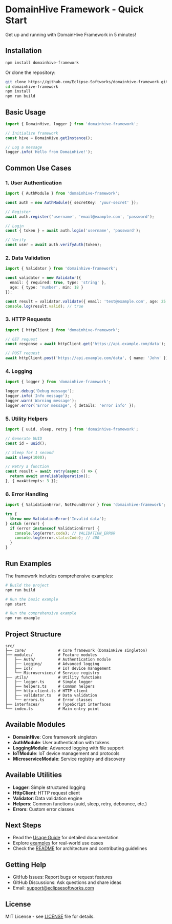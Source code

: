 # DomainHive Framework - Quick Start

Get up and running with DomainHive Framework in 5 minutes!

## Installation

```bash
npm install domainhive-framework
```

Or clone the repository:

```bash
git clone https://github.com/Eclipse-Softworks/domainhive-framework.git
cd domainhive-framework
npm install
npm run build
```

## Basic Usage

```typescript
import { DomainHive, logger } from 'domainhive-framework';

// Initialize framework
const hive = DomainHive.getInstance();

// Log a message
logger.info('Hello from DomainHive!');
```

## Common Use Cases

### 1. User Authentication

```typescript
import { AuthModule } from 'domainhive-framework';

const auth = new AuthModule({ secretKey: 'your-secret' });

// Register
await auth.register('username', 'email@example.com', 'password');

// Login
const { token } = await auth.login('username', 'password');

// Verify
const user = await auth.verifyAuth(token);
```

### 2. Data Validation

```typescript
import { Validator } from 'domainhive-framework';

const validator = new Validator({
  email: { required: true, type: 'string' },
  age: { type: 'number', min: 18 }
});

const result = validator.validate({ email: 'test@example.com', age: 25 });
console.log(result.valid); // true
```

### 3. HTTP Requests

```typescript
import { httpClient } from 'domainhive-framework';

// GET request
const response = await httpClient.get('https://api.example.com/data');

// POST request
await httpClient.post('https://api.example.com/data', { name: 'John' });
```

### 4. Logging

```typescript
import { logger } from 'domainhive-framework';

logger.debug('Debug message');
logger.info('Info message');
logger.warn('Warning message');
logger.error('Error message', { details: 'error info' });
```

### 5. Utility Helpers

```typescript
import { uuid, sleep, retry } from 'domainhive-framework';

// Generate UUID
const id = uuid();

// Sleep for 1 second
await sleep(1000);

// Retry a function
const result = await retry(async () => {
  return await unreliableOperation();
}, { maxAttempts: 3 });
```

### 6. Error Handling

```typescript
import { ValidationError, NotFoundError } from 'domainhive-framework';

try {
  throw new ValidationError('Invalid data');
} catch (error) {
  if (error instanceof ValidationError) {
    console.log(error.code); // VALIDATION_ERROR
    console.log(error.statusCode); // 400
  }
}
```

## Run Examples

The framework includes comprehensive examples:

```bash
# Build the project
npm run build

# Run the basic example
npm start

# Run the comprehensive example
npm run example
```

## Project Structure

```
src/
├── core/              # Core framework (DomainHive singleton)
├── modules/           # Feature modules
│   ├── Auth/          # Authentication module
│   ├── Logging/       # Advanced logging
│   ├── IoT/           # IoT device management
│   └── Microservices/ # Service registry
├── utils/             # Utility functions
│   ├── logger.ts      # Simple logger
│   ├── helpers.ts     # Common helpers
│   ├── http-client.ts # HTTP client
│   ├── validator.ts   # Data validation
│   └── errors.ts      # Error classes
├── interfaces/        # TypeScript interfaces
└── index.ts           # Main entry point
```

## Available Modules

- **DomainHive**: Core framework singleton
- **AuthModule**: User authentication with tokens
- **LoggingModule**: Advanced logging with file support
- **IoTModule**: IoT device management and protocols
- **MicroserviceModule**: Service registry and discovery

## Available Utilities

- **Logger**: Simple structured logging
- **HttpClient**: HTTP request client
- **Validator**: Data validation engine
- **Helpers**: Common functions (uuid, sleep, retry, debounce, etc.)
- **Errors**: Custom error classes

## Next Steps

- Read the [Usage Guide](./USAGE_GUIDE.md) for detailed documentation
- Explore [examples](./src/examples/) for real-world use cases
- Check the [README](./README.md) for architecture and contributing guidelines

## Getting Help

- GitHub Issues: Report bugs or request features
- GitHub Discussions: Ask questions and share ideas
- Email: support@eclipsesoftworks.com

## License

MIT License - see [LICENSE](./LICENSE) file for details.

